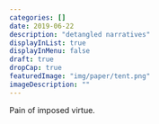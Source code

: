 ```yaml
---
categories: []
date: 2019-06-22
description: "detangled narratives"
displayInList: true
displayInMenu: false
draft: true
dropCap: true
featuredImage: "img/paper/tent.png"
imageDescription: ""
---
```


Pain of imposed virtue.  